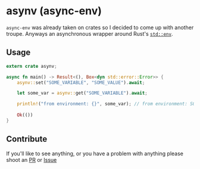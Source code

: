 # asynv (async-env)

`async-env` was already taken on crates so I decided to come up with another troupe. Anyways an asynchronous wrapper around Rust's [`std::env`](https://doc.rust-lang.org/std/env/).

## Usage

```rs
extern crate asynv;

async fn main() -> Result<(), Box<dyn std::error::Error>> {
	asynv::set("SOME_VARIABLE", "SOME_VALUE").await;

	let some_var = asynv::get("SOME_VARIABLE").await;

	println!("from environment: {}", some_var); // from environment: SOME_VALUE
	
	Ok(())
}
```

## Contribute

If you'll like to see anything, or you have a problem with anything please shoot an [PR]() or [Issue]()
